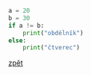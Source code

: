 ```python
a = 20
b = 30
if a != b:
    print("obdélník")
else:
    print("čtverec")
```

[zpět](../../programovani_uvod.md#úkol-5-6)